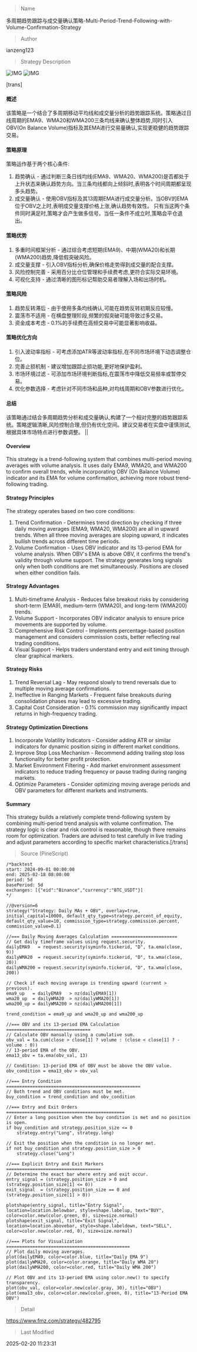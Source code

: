 
> Name

多周期趋势跟踪与成交量确认策略-Multi-Period-Trend-Following-with-Volume-Confirmation-Strategy

> Author

ianzeng123

> Strategy Description

![IMG](https://www.fmz.com/upload/asset/2d7db12a1e511ad0fa413.png)
![IMG](https://www.fmz.com/upload/asset/2d8cff1190b56d3b9d728.png)



[trans]
#### 概述
该策略是一个结合了多周期移动平均线和成交量分析的趋势跟踪系统。策略通过日线周期的EMA9、WMA20和WMA200三条均线来确认整体趋势,同时引入OBV(On Balance Volume)指标及其EMA进行交易量确认,实现更稳健的趋势跟踪交易。

#### 策略原理
策略运作基于两个核心条件:
1. 趋势确认 - 通过判断三条日线均线(EMA9、WMA20、WMA200)是否都处于上升状态来确认趋势方向。当三条均线都向上倾斜时,表明各个时间周期都呈现多头趋势。
2. 成交量确认 - 使用OBV指标及其13周期EMA进行成交量分析。当OBV的EMA位于OBV之上时,表明成交量支撑价格上涨,确认趋势有效性。
只有当这两个条件同时满足时,策略才会产生做多信号。当任一条件不成立时,策略会平仓退出。

#### 策略优势
1. 多重时间框架分析 - 通过综合考虑短期(EMA9)、中期(WMA20)和长期(WMA200)趋势,降低假突破风险。
2. 成交量支撑 - 引入OBV指标分析,确保价格走势得到成交量的配合支撑。
3. 风险控制完善 - 采用百分比仓位管理和手续费考虑,更符合实际交易环境。
4. 可视化支持 - 通过清晰的图形标记帮助交易者理解入场和出场时机。

#### 策略风险
1. 趋势反转滞后 - 由于使用多条均线确认,可能在趋势反转初期反应较慢。
2. 震荡市不适用 - 在横盘整理阶段,频繁的假突破可能导致过多交易。
3. 资金成本考虑 - 0.1%的手续费在高频交易中可能显著影响收益。

#### 策略优化方向
1. 引入波动率指标 - 可考虑添加ATR等波动率指标,在不同市场环境下动态调整仓位。
2. 完善止损机制 - 建议增加跟踪止损功能,更好地保护盈利。
3. 市场环境过滤 - 可添加市场环境判断指标,在震荡市中降低交易频率或暂停交易。
4. 优化参数选择 - 考虑针对不同市场和品种,对均线周期和OBV参数进行优化。

#### 总结
该策略通过结合多周期趋势分析和成交量确认,构建了一个相对完整的趋势跟踪系统。策略逻辑清晰,风险控制合理,但仍有优化空间。建议交易者在实盘中谨慎测试,根据具体市场特点进行参数调整。 || 

#### Overview
This strategy is a trend-following system that combines multi-period moving averages with volume analysis. It uses daily EMA9, WMA20, and WMA200 to confirm overall trends, while incorporating OBV (On Balance Volume) indicator and its EMA for volume confirmation, achieving more robust trend-following trading.

#### Strategy Principles
The strategy operates based on two core conditions:
1. Trend Confirmation - Determines trend direction by checking if three daily moving averages (EMA9, WMA20, WMA200) are all in upward trends. When all three moving averages are sloping upward, it indicates bullish trends across different time periods.
2. Volume Confirmation - Uses OBV indicator and its 13-period EMA for volume analysis. When OBV's EMA is above OBV, it confirms the trend's validity through volume support.
The strategy generates long signals only when both conditions are met simultaneously. Positions are closed when either condition fails.

#### Strategy Advantages
1. Multi-timeframe Analysis - Reduces false breakout risks by considering short-term (EMA9), medium-term (WMA20), and long-term (WMA200) trends.
2. Volume Support - Incorporates OBV indicator analysis to ensure price movements are supported by volume.
3. Comprehensive Risk Control - Implements percentage-based position management and considers commission costs, better reflecting real trading conditions.
4. Visual Support - Helps traders understand entry and exit timing through clear graphical markers.

#### Strategy Risks
1. Trend Reversal Lag - May respond slowly to trend reversals due to multiple moving average confirmations.
2. Ineffective in Ranging Markets - Frequent false breakouts during consolidation phases may lead to excessive trading.
3. Capital Cost Consideration - 0.1% commission may significantly impact returns in high-frequency trading.

#### Strategy Optimization Directions
1. Incorporate Volatility Indicators - Consider adding ATR or similar indicators for dynamic position sizing in different market conditions.
2. Improve Stop Loss Mechanism - Recommend adding trailing stop loss functionality for better profit protection.
3. Market Environment Filtering - Add market environment assessment indicators to reduce trading frequency or pause trading during ranging markets.
4. Optimize Parameters - Consider optimizing moving average periods and OBV parameters for different markets and instruments.

#### Summary
This strategy builds a relatively complete trend-following system by combining multi-period trend analysis with volume confirmation. The strategy logic is clear and risk control is reasonable, though there remains room for optimization. Traders are advised to test carefully in live trading and adjust parameters according to specific market characteristics.[/trans]



> Source (PineScript)

``` pinescript
/*backtest
start: 2024-09-01 00:00:00
end: 2025-02-18 08:00:00
period: 5d
basePeriod: 5d
exchanges: [{"eid":"Binance","currency":"BTC_USDT"}]
*/

//@version=6
strategy("Strategy: Daily MAs + OBV", overlay=true, initial_capital=10000, default_qty_type=strategy.percent_of_equity, default_qty_value=10, commission_type=strategy.commission.percent, commission_value=0.1)

//=== Daily Moving Averages Calculation =========================
// Get daily timeframe values using request.security.
dailyEMA9   = request.security(syminfo.tickerid, "D", ta.ema(close, 9))
dailyWMA20  = request.security(syminfo.tickerid, "D", ta.wma(close, 20))
dailyWMA200 = request.security(syminfo.tickerid, "D", ta.wma(close, 200))

// Check if each moving average is trending upward (current > previous).
ema9_up   = dailyEMA9   > nz(dailyEMA9[1])
wma20_up  = dailyWMA20  > nz(dailyWMA20[1])
wma200_up = dailyWMA200 > nz(dailyWMA200[1])

trend_condition = ema9_up and wma20_up and wma200_up

//=== OBV and its 13-period EMA Calculation ================================
// Calculate OBV manually using a cumulative sum.
obv_val = ta.cum(close > close[1] ? volume : (close < close[1] ? -volume : 0))
// 13-period EMA of the OBV.
ema13_obv = ta.ema(obv_val, 13)

// Condition: 13-period EMA of OBV must be above the OBV value.
obv_condition = ema13_obv > obv_val

//=== Entry Condition ===================================================
// Both trend and OBV conditions must be met.
buy_condition = trend_condition and obv_condition

//=== Entry and Exit Orders =============================================
// Enter a long position when the buy condition is met and no position is open.
if buy_condition and strategy.position_size <= 0
    strategy.entry("Long", strategy.long)

// Exit the position when the condition is no longer met.
if not buy_condition and strategy.position_size > 0
    strategy.close("Long")

//=== Explicit Entry and Exit Markers ====================================
// Determine the exact bar where entry and exit occur.
entry_signal = (strategy.position_size > 0 and (strategy.position_size[1] <= 0))
exit_signal  = (strategy.position_size == 0 and (strategy.position_size[1] > 0))

plotshape(entry_signal, title="Entry Signal", location=location.belowbar, style=shape.labelup, text="BUY", color=color.new(color.green, 0), size=size.normal)
plotshape(exit_signal, title="Exit Signal", location=location.abovebar, style=shape.labeldown, text="SELL", color=color.new(color.red, 0), size=size.normal)

//=== Plots for Visualization ===============================================
// Plot daily moving averages.
plot(dailyEMA9, color=color.blue, title="Daily EMA 9")
plot(dailyWMA20, color=color.orange, title="Daily WMA 20")
plot(dailyWMA200, color=color.red, title="Daily WMA 200")

// Plot OBV and its 13-period EMA using color.new() to specify transparency.
plot(obv_val, color=color.new(color.gray, 30), title="OBV")
plot(ema13_obv, color=color.new(color.green, 0), title="13-Period EMA OBV")
```

> Detail

https://www.fmz.com/strategy/482795

> Last Modified

2025-02-20 11:23:31
